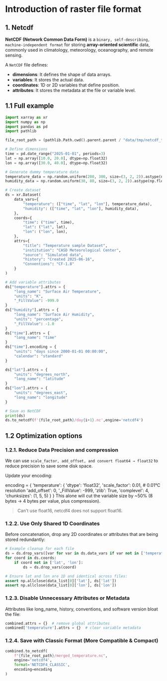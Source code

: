 # Introduction of raster file format


## 1. Netcdf

**NetCDF (Network Common Data Form)** is a `binary, self-describing, machine-independent format` for storing 
**array-oriented scientific** data, commonly used in climatology, meteorology, oceanography, and remote sensing.

A `NetCDF` file defines:
- **dimensions**: It defines the shape of data arrays.
- **variables**: It stores the actual data.
- **coordinates**: 1D or 2D variables that define position.
- **attributes**: It stores the metadata at the file or variable level.

## 1.1 Full example 

```python
import xarray as xr
import numpy as np
import pandas as pd
import pathlib

file_root_path = (pathlib.Path.cwd().parent.parent / "data/tmp/netcdf_test_files").as_posix() 

# Define dimensions
time = pd.date_range("2025-01-01", periods=3)
lat = np.array([10.0, 20.0], dtype=np.float32)
lon = np.array([30.0, 40.0], dtype=np.float32)

# Generate dummy temperature data
temperature_data = np.random.uniform(280, 300, size=(3, 2, 2)).astype(np.float32)
humidity_data = np.random.uniform(30, 80, size=(3, 2, 2)).astype(np.float32)

# Create dataset
ds = xr.Dataset(
    data_vars={
        "temperature": (["time", "lat", "lon"], temperature_data),
        "humidity": (["time", "lat", "lon"], humidity_data),
    },
    coords={
        "time": ("time", time),
        "lat": ("lat", lat),
        "lon": ("lon", lon),
    },
    attrs={
        "title": "Temperature sample Dataset",
        "institution": "CASD Meteorological Center",
        "source": "Simulated data",
        "history": "Created 2025-06-16",
        "Conventions": "CF-1.8"
    }
)

# Add variable attributes
ds["temperature"].attrs = {
    "long_name": "Surface Air Temperature",
    "units": "K",
    "_FillValue": -999.0
}
ds["humidity"].attrs = {
    "long_name": "Surface Air Humidity",
    "units": "percentage",
    "_FillValue": -1.0
}
ds["time"].attrs = {
    "long_name": "time"
}
ds["time"].encoding = {
    "units": "days since 2000-01-01 00:00:00",
    "calendar": "standard"
}

ds["lat"].attrs = {
    "units": "degrees_north",
    "long_name": "latitude"
}
ds["lon"].attrs = {
    "units": "degrees_east",
    "long_name": "longitude"
}

# Save as NetCDF
print(ds)
ds.to_netcdf(f'{file_root_path}/day{i+1}.nc',engine='netcdf4')

```


## 1.2 Optimization options

### 1.2.1. Reduce Data Precision and compression

We can use `scale_factor, add_offset, and convert float64 → float32` to reduce precision to save some disk space.

Update your encoding:

encoding = {
    'temperature': {
        'dtype': 'float32',
        'scale_factor': 0.01,     # 0.01°C resolution
        'add_offset': 0,
        '_FillValue': -999,
        'zlib': True,
        'complevel': 4,
        'chunksizes': (1, 5, 5)
    }
}
This alone will cut the variable size by ~50% (8 bytes → 4 bytes per value, plus compression).

> Can't use float16, netcdf4 does not support float16.

### 1.2.2. Use Only Shared 1D Coordinates

Before concatenation, drop any 2D coordinates or attributes that are being stored redundantly:

```python
# Example cleanup for each file
ds = ds.drop_vars([var for var in ds.data_vars if var not in ['temperature']])
for coord in ds.coords:
    if coord not in ['lat', 'lon']:
        ds = ds.drop_vars(coord)

# Ensure lat and lon are 1D and identical across files:
assert np.allclose(data_list[0]['lat'], ds['lat'])
assert np.allclose(data_list[0]['lon'], ds['lon'])

```
### 1.2.3. Disable Unnecessary Attributes or Metadata

Attributes like long_name, history, conventions, and software version bloat the file:

```python
combined.attrs = {}  # remove global attributes
combined['temperature'].attrs = {}  # clear variable metadata
```

### 1.2.4. Save with Classic Format (More Compatible & Compact)
```python
combined.to_netcdf(
    f"{file_root_path}/merged_temperature.nc",
    engine='netcdf4',
    format='NETCDF4_CLASSIC',
    encoding=encoding
)
```
